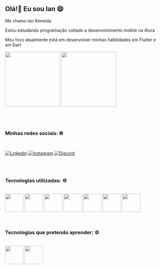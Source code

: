 ## Olá!👋 Eu sou Ian :smile:

Me chamo Ian Almeida

Estou estudando programação voltado a desenvolvimento mobile na Alura

Meu foco atualmente está em desenvolver minhas habilidades em Flutter e em Dart

<div>
    <img height="180em" src="https://github-readme-stats.vercel.app/api?username=Ian-Alemida&show_icons=true&theme=highcontrast"/>
    <img height="180em" src="https://github-readme-stats.vercel.app/api/top-langs/?username=Ian-Alemida&layout=compact&theme=highcontrast"/>
</div>

<br>
<br>
<br>

### Minhas redes sociais: 🌐
<br>

[![Linkedin](https://img.shields.io/badge/LinkedIn-0077B5?style=for-the-badge&logo=linkedin&logoColor=white)](https://www.linkedin.com/in/ian-almeida-3a707a240)
[![Instagram](https://img.shields.io/badge/Instagram-E4405F?style=for-the-badge&logo=instagram&logoColor=white)](https://www.instagram.com/ian_almeida_/)
[![Discord](https://img.shields.io/badge/Discord-7289DA?style=for-the-badge&logo=discord&logoColor=white)](http://discordapp.com/users/942795010426957824)

<br>
<br>

### Tecnologias utilizadas: ⚙️
<br>

<div>
  <img align="center" heigth="50" width="60" src="https://cdn.jsdelivr.net/gh/devicons/devicon/icons/html5/html5-plain-wordmark.svg"/>
  <img align="center" heigth="50" width="60" src="https://cdn.jsdelivr.net/gh/devicons/devicon/icons/css3/css3-plain-wordmark.svg"/>
  <img align="center" heigth="50" width="60" src="https://cdn.jsdelivr.net/gh/devicons/devicon/icons/javascript/javascript-plain.svg"/>
  <img align="center" heigth="50" width="60" src="https://cdn.jsdelivr.net/gh/devicons/devicon/icons/git/git-plain.svg"/>
  <img align="center" heigth="50" width="60" src="https://cdn.jsdelivr.net/gh/devicons/devicon/icons/github/github-original-wordmark.svg"/>
  <img align="center" heigth="50" width="60" src="https://cdn.jsdelivr.net/gh/devicons/devicon/icons/dart/dart-original.svg" />  
  <img align="center" heigth="50" width="60" src="https://cdn.jsdelivr.net/gh/devicons/devicon/icons/flutter/flutter-original.svg" />
</div>

<br>
<br>

### Tecnologias que pretendo aprender: :gear:
<br>

<div>
    <img align="center" heigth="50" width="60" src="https://cdn.jsdelivr.net/gh/devicons/devicon/icons/firebase/firebase-plain.svg" />          
    <img align="center" heigth="50" width="60" src="https://cdn.jsdelivr.net/gh/devicons/devicon/icons/typescript/typescript-plain.svg"/>
</div>
